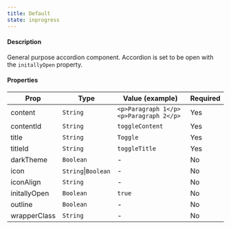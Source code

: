 ```yaml
---
title: Default
state: inprogress
---
```


#### Description

General purpose accordion component. Accordion is set to be open with the `initallyOpen` property.

#### Properties

| Prop         | Type                | Value (example)                        | Required |
| ------------ | ------------------- | -------------------------------------- | -------- |
| content      | `String`            | `<p>Paragraph 1</p><p>Paragraph 2</p>` | Yes      |
| contentId    | `String`            | `toggleContent`                        | Yes      |
| title        | `String`            | `Toggle`                               | Yes      |
| titleId      | `String`            | `toggleTitle`                          | Yes      |
| darkTheme    | `Boolean`           | -                                      | No       |
| icon         | `String`\|`Boolean` | -                                      | No       |
| iconAlign    | `String`            | -                                      | No       |
| initallyOpen | `Boolean`           | `true`                                 | No       |
| outline      | `Boolean`           | -                                      | No       |
| wrapperClass | `String`            | -                                      | No       |

